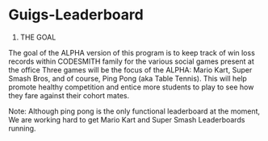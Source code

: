 # Guigs-Leaderboard

1. THE GOAL

The goal of the ALPHA version of this program is to keep track of win loss records within CODESMITH family for the various social games present at the office
Three games will be the focus of the ALPHA: Mario Kart, Super Smash Bros, and of course, Ping Pong (aka Table Tennis). 
This will help promote healthy competition and entice more students to play to see how they fare against their cohort mates.

Note: Although ping pong is the only functional leaderboard at the moment, We are working hard to get Mario Kart and Super Smash Leaderboards running.
